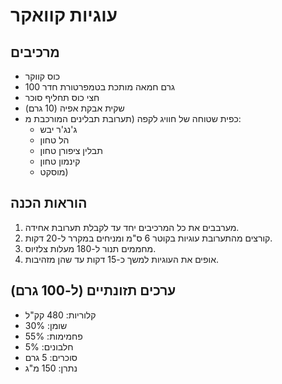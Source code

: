 # עוגיות קוואקר

## מרכיבים
- כוס קווקר
- 100 גרם חמאה מותכת בטמפרטורת חדר
- חצי כוס תחליף סוכר
- שקית אבקת אפיה (10 גרם)
- כפית שטוחה של חוויג לקפה (תערובת תבלינים המורכבת מ:
  - ג'נג'ר יבש
  - הל טחון
  - תבלין ציפורן טחון
  - קינמון טחון
  - מוסקט)
  
## הוראות הכנה
1. מערבבים את כל המרכיבים יחד עד לקבלת תערובת אחידה.
2. קורצים מהתערובת עוגיות בקוטר 6 ס"מ ומניחים במקרר ל-20 דקות.
3. מחממים תנור ל-180 מעלות צלזיוס.
4. אופים את העוגיות למשך כ-15 דקות עד שהן מזהיבות.

## ערכים תזונתיים (ל-100 גרם)
- קלוריות: 480 קק"ל
- שומן: 30%
- פחמימות: 55%
- חלבונים: 5%
- סוכרים: 5 גרם
- נתרן: 150 מ"ג


